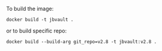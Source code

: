 To build the image:

	docker build -t jbvault .	

or to build specific repo:

	docker build --build-arg git_repo=v2.8 -t jbvault:v2.8 .
